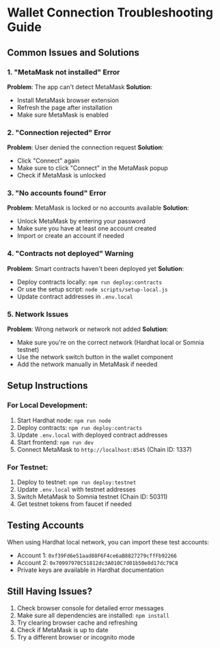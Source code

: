 # Wallet Connection Troubleshooting Guide

## Common Issues and Solutions

### 1. "MetaMask not installed" Error
**Problem**: The app can't detect MetaMask
**Solution**: 
- Install MetaMask browser extension
- Refresh the page after installation
- Make sure MetaMask is enabled

### 2. "Connection rejected" Error
**Problem**: User denied the connection request
**Solution**:
- Click "Connect" again
- Make sure to click "Connect" in the MetaMask popup
- Check if MetaMask is unlocked

### 3. "No accounts found" Error
**Problem**: MetaMask is locked or no accounts available
**Solution**:
- Unlock MetaMask by entering your password
- Make sure you have at least one account created
- Import or create an account if needed

### 4. "Contracts not deployed" Warning
**Problem**: Smart contracts haven't been deployed yet
**Solution**:
- Deploy contracts locally: `npm run deploy:contracts`
- Or use the setup script: `node scripts/setup-local.js`
- Update contract addresses in `.env.local`

### 5. Network Issues
**Problem**: Wrong network or network not added
**Solution**:
- Make sure you're on the correct network (Hardhat local or Somnia testnet)
- Use the network switch button in the wallet component
- Add the network manually in MetaMask if needed

## Setup Instructions

### For Local Development:
1. Start Hardhat node: `npm run node`
2. Deploy contracts: `npm run deploy:contracts`
3. Update `.env.local` with deployed contract addresses
4. Start frontend: `npm run dev`
5. Connect MetaMask to `http://localhost:8545` (Chain ID: 1337)

### For Testnet:
1. Deploy to testnet: `npm run deploy:testnet`
2. Update `.env.local` with testnet addresses
3. Switch MetaMask to Somnia testnet (Chain ID: 50311)
4. Get testnet tokens from faucet if needed

## Testing Accounts

When using Hardhat local network, you can import these test accounts:
- Account 1: `0xf39Fd6e51aad88F6F4ce6aB8827279cffFb92266`
- Account 2: `0x70997970C51812dc3A010C7d01b50e0d17dc79C8`
- Private keys are available in Hardhat documentation

## Still Having Issues?

1. Check browser console for detailed error messages
2. Make sure all dependencies are installed: `npm install`
3. Try clearing browser cache and refreshing
4. Check if MetaMask is up to date
5. Try a different browser or incognito mode
